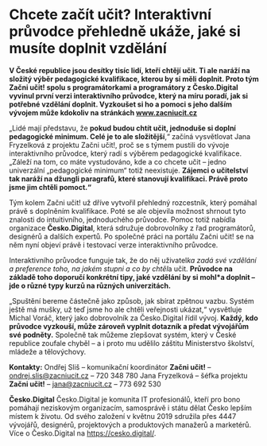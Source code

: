 # Chcete začít učit? Interaktivní průvodce přehledně ukáže, jaké si musíte doplnit vzdělání

**V České republice jsou desítky tisíc lidí, kteří chtějí učit. Ti ale naráží na složitý výběr pedagogické kvalifikace, kterou by si měli doplnit. Proto tým Začni učit! spolu s programátorkami a programátory z Česko.Digital vyvinul první verzi interaktivního průvodce, který na míru poradí, jak si potřebné vzdělání doplnit. Vyzkoušet si ho a pomoci s jeho dalším vývojem může kdokoliv na stránkách www.zacniucit.cz**

„Lidé mají představu, že **pokud budou chtít učit, jednoduše si doplní pedagogické minimum. Celé je to ale složitější**,“ začíná vysvětlovat Jana Fryzelková z projektu Začni učit!, proč se s týmem pustili do vývoje interaktivního průvodce, který radí s výběrem pedagogické kvalifikace. „Záleží na tom, co máte vystudováno, kde a co chcete učit – jedno univerzální „pedagogické minimum“ totiž neexistuje. **Zájemci o učitelství tak naráží na džungli paragrafů, které stanovují kvalifikaci. Právě proto jsme jim chtěli pomoct.“**

Tým kolem Začni učit! už dříve vytvořil přehledný rozcestník, který pomáhal právě s doplněním kvalifikace. Poté se ale objevila možnost shrnout tyto znalosti do intuitivního, jednoduchého průvodce. Pomoc totiž nabídla organizace **Česko.Digital**, která sdružuje dobrovolníky z řad programátorů, designérů a dalších expertů. Po společné práci na portálu Začni učit! se na něm nyní objeví právě i testovací verze interaktivního průvodce. 

Interaktivního průvodce funguje tak, že do něj uživatel*ka zadá své vzdělání a preference toho, na jakém stupni a co by chtěl*a učit. **Průvodce na základě toho doporučí konkrétní tipy, jaké vzdělání by si mohl*a doplnit – jde o různé typy kurzů na různých univerzitách.**

„Spuštění bereme částečně jako způsob, jak sbírat zpětnou vazbu. Systém ještě má mušky, už teď jsme ho ale chtěli veřejnosti ukázat,“ vysvětluje Michal Voráč, který jako dobrovolník za Česko.Digital řídil vývoj. **Každý, kdo průvodce vyzkouší, může zároveň vyplnit dotazník a předat vývojářům své podněty.** Společně tak můžeme zlepšovat systém, který v České republice zoufale chyběl – a i proto mu udělilo záštitu Ministerstvo školství, mládeže a tělovýchovy. 

**Kontakty:** 
Ondřej Sliš – komunikační koordinátor **Začni učit!** – ondrej.slis@zacniucit.cz –
720 348 780
Jana Fryzelková – šéfka projektu **Začni učit!** – jana@zacniucit.cz – 773  692 530

**Česko.Digital**
Česko.Digital je komunita IT profesionálů, kteří pro bono pomáhají neziskovým organizacím, samosprávě i státu dělat Česko lepším místem k životu. Od svého založení v květnu 2019 sdružila přes 4447 vývojářů, designérů, projektových a produktových manažerů a marketérů. Více o Česko.Digital na https://cesko.digital/.
